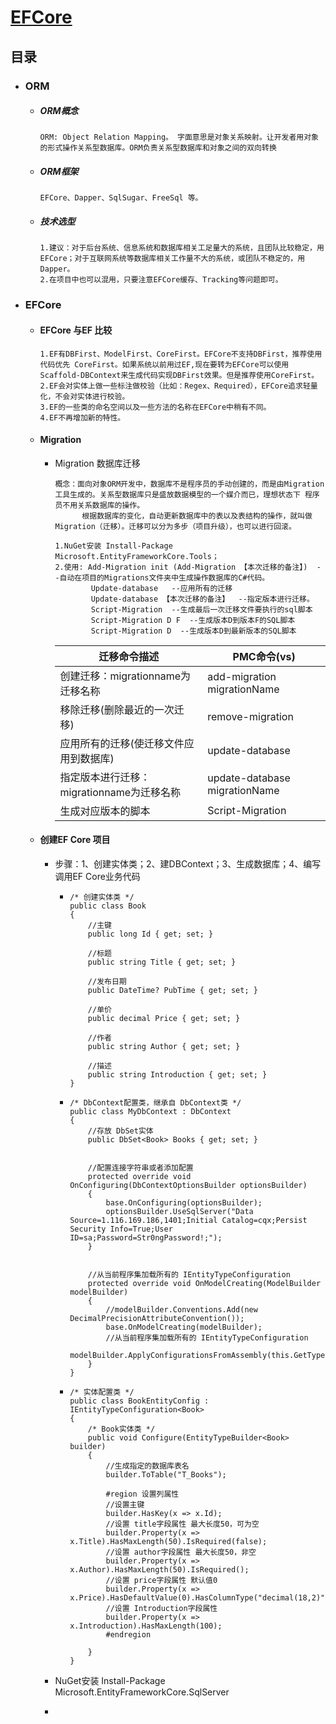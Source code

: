 # [EFCore](#EFCore)

## 目录

- ### ORM

  - ##### ORM概念

    ``` ORM概念
    ORM: Object Relation Mapping。 字面意思是对象关系映射。让开发者用对象的形式操作关系型数据库。ORM负责关系型数据库和对象之间的双向转换
    ```

  - ##### ORM框架

    ``` ORM框架
    EFCore、Dapper、SqlSugar、FreeSql 等。
    ```

  - ##### 技术选型

    ``` 技术选型
    1.建议：对于后台系统、信息系统和数据库相关工足量大的系统，且团队比较稳定，用EFCore；对于互联网系统等数据库相关工作量不大的系统，或团队不稳定的，用Dapper。
    2.在项目中也可以混用，只要注意EFCore缓存、Tracking等问题即可。
    ```


- ### EFCore

  - #### EFCore 与EF 比较

    ``` EFCore与EF比较
    1.EF有DBFirst、ModelFirst、CoreFirst。EFCore不支持DBFirst，推荐使用代码优先 CoreFirst。如果系统以前用过EF,现在要转为EFCore可以使用Scaffold-DBContext来生成代码实现DBFirst效果。但是推荐使用CoreFirst。
    2.EF会对实体上做一些标注做校验（比如：Regex、Required），EFCore追求轻量化，不会对实体进行校验。
    3.EF的一些类的命名空间以及一些方法的名称在EFCore中稍有不同。
    4.EF不再增加新的特性。
    ```

  - #### Migration

    - Migration 数据库迁移

      ``` Migration 数据库迁移
      概念：面向对象ORM开发中，数据库不是程序员的手动创建的，而是由Migration工具生成的。关系型数据库只是盛放数据模型的一个媒介而已，理想状态下 程序员不用关系数据库的操作。
            根据数据库的变化，自动更新数据库中的表以及表结构的操作，就叫做Migration（迁移）。迁移可以分为多步（项目升级），也可以进行回滚。
      ```

      ``` Migration 使用
      1.NuGet安装 Install-Package Microsoft.EntityFrameworkCore.Tools；
      2.使用: Add-Migration init (Add-Migration 【本次迁移的备注】)  --自动在项目的Migrations文件夹中生成操作数据库的C#代码。
              Update-database   --应用所有的迁移
              Update-database 【本次迁移的备注】  --指定版本进行迁移。
              Script-Migration  --生成最后一次迁移文件要执行的sql脚本
              Script-Migration D F  --生成版本D到版本F的SQL脚本
              Script-Migration D  --生成版本D到最新版本的SQL脚本
      ```

      | 迁移命令描述 | PMC命令(vs) |
      | ---- | ---- |
      | 创建迁移：migrationname为迁移名称 | add-migration migrationName |
      | 移除迁移(删除最近的一次迁移) | remove-migration |
      | 应用所有的迁移(使迁移文件应用到数据库) | update-database |
      | 指定版本进行迁移：migrationname为迁移名称 | update-database migrationName |
      | 生成对应版本的脚本 | Script-Migration |

  - #### 创建EF Core 项目

    - 步骤：1、创建实体类；2、建DBContext；3、生成数据库；4、编写调用EF Core业务代码

      - ``` 项目搭建
        /* 创建实体类 */ 
        public class Book
        {
            //主键
            public long Id { get; set; }

            //标题
            public string Title { get; set; }

            //发布日期
            public DateTime? PubTime { get; set; }

            //单价
            public decimal Price { get; set; }

            //作者
            public string Author { get; set; }

            //描述
            public string Introduction { get; set; }
        }
        ```

      - ``` 创建DBContext
        /* DbContext配置类，继承自 DbContext类 */
        public class MyDbContext : DbContext
        {
            //存放 DbSet实体
            public DbSet<Book> Books { get; set; }


            //配置连接字符串或者添加配置
            protected override void OnConfiguring(DbContextOptionsBuilder optionsBuilder)
            {
                base.OnConfiguring(optionsBuilder);
                optionsBuilder.UseSqlServer("Data Source=1.116.169.186,1401;Initial Catalog=cqx;Persist Security Info=True;User ID=sa;Password=Str0ngPassword!;");
            }


            //从当前程序集加载所有的 IEntityTypeConfiguration
            protected override void OnModelCreating(ModelBuilder modelBuilder)
            {
                //modelBuilder.Conventions.Add(new DecimalPrecisionAttributeConvention());
                base.OnModelCreating(modelBuilder);
                //从当前程序集加载所有的 IEntityTypeConfiguration
                modelBuilder.ApplyConfigurationsFromAssembly(this.GetType().Assembly);
            }
        }
        ```

      - ``` 创建DBContext
        /* 实体配置类 */
        public class BookEntityConfig : IEntityTypeConfiguration<Book>
        {
            /* Book实体类 */
            public void Configure(EntityTypeBuilder<Book> builder)
            {
                //生成指定的数据库表名
                builder.ToTable("T_Books");

                #region 设置列属性
                //设置主键
                builder.HasKey(x => x.Id);
                //设置 title字段属性 最大长度50，可为空
                builder.Property(x => x.Title).HasMaxLength(50).IsRequired(false);
                //设置 author字段属性 最大长度50，非空
                builder.Property(x => x.Author).HasMaxLength(50).IsRequired();
                //设置 price字段属性 默认值0
                builder.Property(x => x.Price).HasDefaultValue(0).HasColumnType("decimal(18,2)");
                //设置 Introduction字段属性
                builder.Property(x => x.Introduction).HasMaxLength(100);
                #endregion

            }
        }
        ```     

    - NuGet安装 Install-Package Microsoft.EntityFrameworkCore.SqlServer

    - 